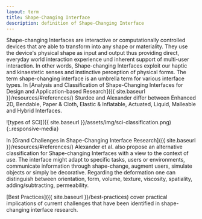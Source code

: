 ```yaml
---
layout: term
title: Shape-Changing Interface
description: definition of Shape-Changing Interface
---
```

Shape-changing Interfaces are interactive or computationally controlled devices that are able to transform into any shape or materiality. They use the device's physical shape as input and output thus providing direct, everyday world interaction experience und inherent support of multi-user interaction. In other words, Shape-changing Interfaces exploit our haptic and kinaestetic senses and instinctive perception of physical forms.
The term shape-changing interface is an umbrella term for various interface types. In [Analysis and Classification of Shape-Changing Interfaces for Design and Application-based Research]({{ site.baseurl }}/resources/#references/) Sturdee and Alexander differ between Enhanced 2D, Bendable, Paper & Cloth, Elastic & Inflatable, Actuated, Liquid, Malleable and Hybrid Interfaces.

![types of SCI]({{ site.baseurl }}/assets/img/sci-classification.png){:.responsive-media}

In [Grand Challenges in Shape-Changing Interface Research]({{ site.baseurl }}/resources/#references/) Alexander et al. also propose an alternative classification for Shape-changing Interfaces with a view to the context of use. The interface might adapt to specific tasks, users or environments, communicate information through shape-change, augment users, simulate objects or simply be decorative. Regarding the deformation one can distinguish between orientation, form, volume, texture, viscosity, spatiality, adding/subtracting, permeability.

[Best Practices]({{ site.baseurl }}/best-practices) cover practical implications of current challenges that have been identified in shape-changing interface research.